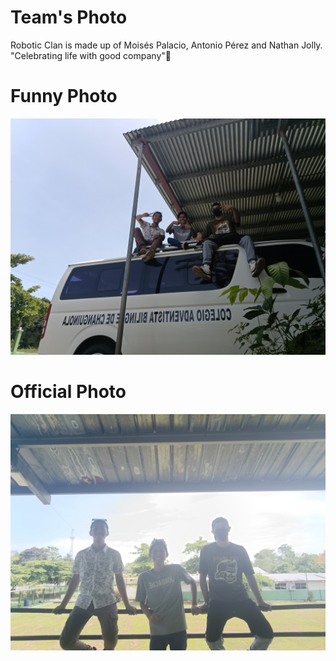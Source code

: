 Team's Photo
====

Robotic Clan is made up of Moisés Palacio, Antonio Pérez and Nathan Jolly. "Celebrating life with good company"🎉

Funny Photo
==

![](https://github.com/TheRoboticClan/Autonomus-3.0/blob/main/t-photos/Funny%20Photo.jpg)

Official Photo
==

![](https://github.com/TheRoboticClan/Autonomus-3.0/blob/main/t-photos/Photo%20Official.jpg)
